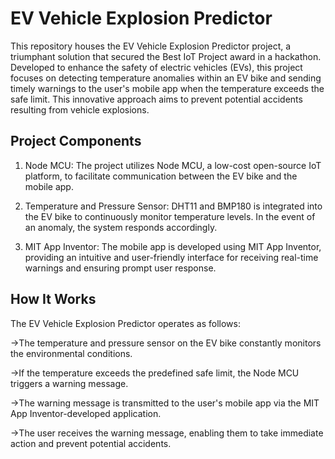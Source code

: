 # EV Vehicle Explosion Predictor

This repository houses the EV Vehicle Explosion Predictor project, a triumphant solution that secured the Best IoT Project award in a hackathon. Developed to enhance the safety of electric vehicles (EVs), this project focuses on detecting temperature anomalies within an EV bike and sending timely warnings to the user's mobile app when the temperature exceeds the safe limit. This innovative approach aims to prevent potential accidents resulting from vehicle explosions.

## Project Components

1. Node MCU: The project utilizes Node MCU, a low-cost open-source IoT platform, to facilitate communication between the EV bike and the mobile app.

2. Temperature and Pressure Sensor: DHT11 and BMP180 is integrated into the EV bike to continuously monitor temperature levels. In the event of an anomaly, the system responds accordingly.

3. MIT App Inventor: The mobile app is developed using MIT App Inventor, providing an intuitive and user-friendly interface for receiving real-time warnings and ensuring prompt user response.

## How It Works

The EV Vehicle Explosion Predictor operates as follows:

→The temperature and pressure sensor on the EV bike constantly monitors the environmental conditions.

→If the temperature exceeds the predefined safe limit, the Node MCU triggers a warning message.

→The warning message is transmitted to the user's mobile app via the MIT App Inventor-developed application.

→The user receives the warning message, enabling them to take immediate action and prevent potential accidents.
